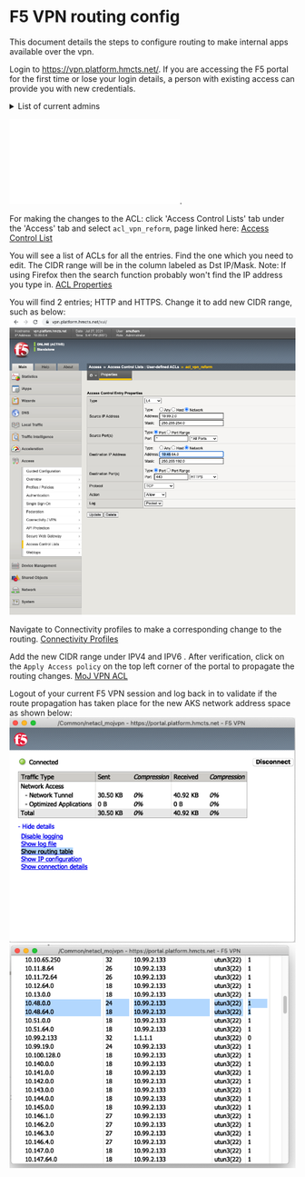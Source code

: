 # F5 VPN routing config

This document details the steps to configure routing to make internal apps available over the vpn.

Login to https://vpn.platform.hmcts.net/.
If you are accessing the F5 portal for the first time or lose your login details, a person with existing access can provide you with new credentials.

<details>
<summary>List of current admins</summary>
arahman
benn
chriso
dbromwich
hannahs
jordanb
lbitonti
louiseh
matts
mohanay
pkumar
praveena
taherk
thomast
timja
tkimber
zoec
</details>

 ![List of current admins](admins.md).

For making the changes to the ACL: click 'Access Control Lists' tab under the 'Access' tab and select `acl_vpn_reform`, page linked here:
[Access Control List](https://vpn.platform.hmcts.net/tmui/Control/jspmap/tmui/accessctrl/acls/list.jsp)

You will see a list of ACLs for all the entries. Find the one which you need to edit. The CIDR range will be in the column labeled as Dst IP/Mask.
Note: If using Firefox then the search function probably won't find the IP address you type in.
[ACL Properties](https://vpn.platform.hmcts.net/tmui/Control/jspmap/tmui/accessctrl/acls/properties.jsp?name=/Common/acl_vpn_reform)

You will find 2 entries; HTTP and HTTPS. Change it to add new CIDR range, such as below:
![properties](images/properties.png)

Navigate to Connectivity profiles to make a corresponding change to the routing.
[Connectivity Profiles](https://vpn.platform.hmcts.net/tmui/tmui/util/ajax/app.jsp?appId=apps.AccessPolicy.perclientpolicy)

Add the new CIDR range under IPV4 and IPV6 . After verification, click on the `Apply Access policy` on the top left corner of the portal to propagate the routing changes.
[MoJ VPN ACL](https://vpn.platform.hmcts.net/tmui/Control/jspmap/tmui/remconnectivity/nwaccessresources/l2_settings.jsp?name=/Common/netacl_mojvpn&type=1)

Logout of your current F5 VPN session and log back in to validate if the route propagation has taken place for the new AKS network address space as shown below:
![VPN Routing table](images/VPN_Routing_table.png)
![VPN Routing table](images/Routing_Change.png)

